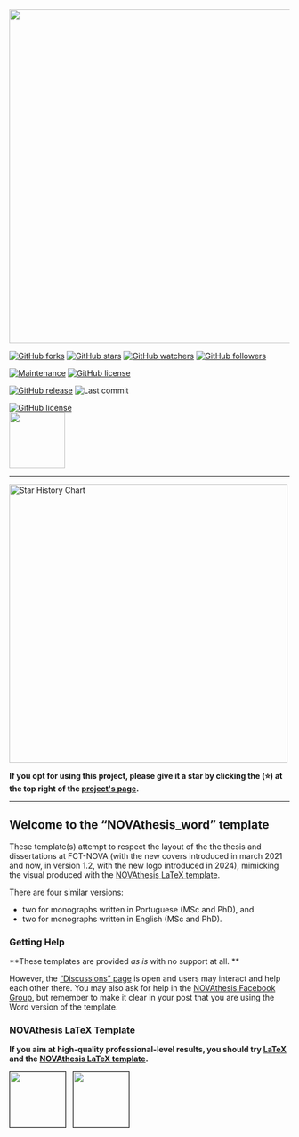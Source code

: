 <img src="https://joaomlourenco.github.io/novathesis_word/novathesis-word-logo-v5.svg" width="600"/>


[![GitHub forks](https://img.shields.io/github/forks/joaomlourenco/novathesis_word.svg?style=social&label=Fork)](https://github.com/joaomlourenco/novathesis_word)
[![GitHub stars](https://img.shields.io/github/stars/joaomlourenco/novathesis_word.svg?style=social&label=Star)](https://github.com/joaomlourenco/novathesis_word)
[![GitHub watchers](https://img.shields.io/github/watchers/joaomlourenco/novathesis_word.svg?style=social&label=Watch)](https://github.com/joaomlourenco/novathesis_word)
[![GitHub followers](https://img.shields.io/github/followers/joaomlourenco.svg?style=social&label=Follow)](https://github.com/joaomlourenco/novathesis_word)

[![Maintenance](https://img.shields.io/badge/Maintained%3F-no-red.svg)](https://github.com/joaomlourenco/novathesis_word/graphs/commit-activity)
[![GitHub license](https://img.shields.io/badge/License-LaTeX%20v1.3c-green.svg)](https://www.latex-project.org/lppl/lppl-1-3c)

[![GitHub release](https://img.shields.io/github/release/joaomlourenco/novathesis_word.svg)](https://github.com/joaomlourenco/novathesis_word/releases/)
![![Last commit](https://github.com/joaomlourenco/novathesis_word)](https://img.shields.io/github/last-commit/joaomlourenco/novathesis?color=blue)

[![GitHub license](https://img.shields.io/badge/SAY%20THANKS-€5-orange.svg)](https://www.paypal.com/donate/?hosted_button_id=8WA8FRVMB78W8)
<br/><img src="https://github.com/user-attachments/assets/8434a462-3599-4d3c-a2fd-04995db03fe3" width="100"/>


--------

<picture>
  <source
    media="(prefers-color-scheme: dark)"
    srcset="
      https://api.star-history.com/svg?repos=joaomlourenco/novathesis_word&type=Date&theme=dark
    "
  />
  <source
    media="(prefers-color-scheme: light)"
    srcset="
      https://api.star-history.com/svg?repos=joaomlourenco/novathesis_word&type=Date
    "
  />
  <img
    width="500"
    alt="Star History Chart"
    src="https://api.star-history.com/svg?repos=joaomlourenco/novathesis_word&type=Date"
  />
</picture>

**If you opt for using this project, please give it a star by clicking the (⭐️) at the top right of the [project's page](https://github.com/joaomlourenco/novathesis_word).**

--------

## Welcome to the “NOVAthesis_word” template

These template(s) attempt to respect the layout of the the thesis and dissertations at FCT-NOVA (with the new covers introduced in march 2021 and now, in version 1.2, with the new logo introduced in 2024), mimicking the visual produced with the [NOVAthesis LaTeX template](https://joaomlourenco.github.io/novathesis/).  

There are four similar versions: 

* two for monographs written in Portuguese (MSc and PhD), and 
* two for monographs written in English (MSc and PhD).

### Getting Help

**These templates are provided _as is_ with no support at all.  **

However, the [“Discussions” page](https://github.com/joaomlourenco/novathesis_word/discussions) is open and users may interact and help each other there.  You may also ask for help in the [NOVAthesis Facebook Group](https://www.facebook.com/groups/novathesis), but remember to make it clear in your post that you are using the Word version of the template.


### NOVAthesis LaTeX Template

**If you aim at high-quality professional-level results, you should try [LaTeX](https://www.latex-project.org/) and the [NOVAthesis LaTeX template](https://joaomlourenco.github.io/novathesis/).**


<kbd><img src="https://raw.githubusercontent.com/joaomlourenco/novathesis/gh-pages/Showcase/Covers/SVG/nova-fct-phd-en.svg" border="1" width="100"/></kbd>&nbsp;&nbsp;
<kbd><img src="https://raw.githubusercontent.com/joaomlourenco/novathesis/gh-pages/Showcase/Covers/SVG/nova-fct-msc-en.svg" border="1" width="100"/></kbd>
